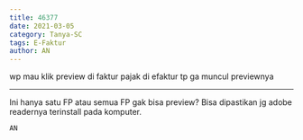 ```yaml
---
title: 46377
date: 2021-03-05
category: Tanya-SC
tags: E-Faktur
author: AN
---
```


wp mau klik preview di faktur pajak di efaktur tp ga muncul previewnya

---

Ini hanya satu FP atau semua FP gak bisa preview? Bisa dipastikan jg adobe readernya terinstall pada komputer.

`AN`
